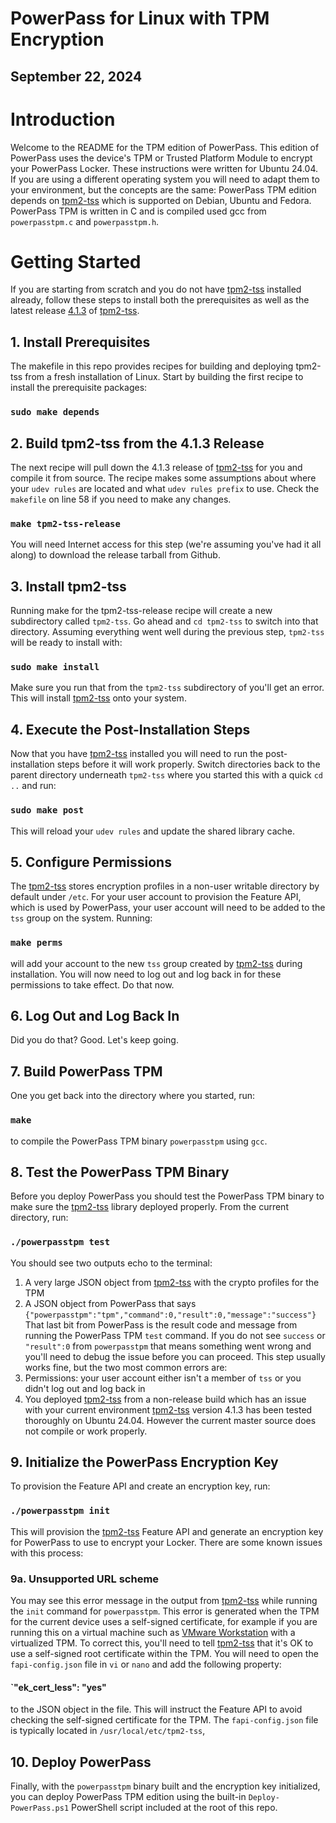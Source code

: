 # PowerPass for Linux with TPM Encryption
## __September 22, 2024__
# Introduction
Welcome to the README for the TPM edition of PowerPass.
This edition of PowerPass uses the device's TPM or Trusted Platform Module to encrypt your PowerPass Locker.
These instructions were written for Ubuntu 24.04.
If you are using a different operating system you will need to adapt them to your environment, but the concepts are the same: PowerPass TPM edition depends on [tpm2-tss](https://github.com/tpm2-software/tpm2-tss) which is supported on Debian, Ubuntu and Fedora. PowerPass TPM is written in C and is compiled used gcc from `powerpasstpm.c` and `powerpasstpm.h`.
# Getting Started
If you are starting from scratch and you do not have [tpm2-tss](https://github.com/tpm2-software/tpm2-tss) installed already, follow these steps to install both the prerequisites as well as the latest release [4.1.3](https://github.com/tpm2-software/tpm2-tss/releases/tag/4.1.3) of [tpm2-tss](https://github.com/tpm2-software/tpm2-tss).
## 1. Install Prerequisites
The makefile in this repo provides recipes for building and deploying tpm2-tss from a fresh installation of Linux.
Start by building the first recipe to install the prerequisite packages:
### `sudo make depends`
## 2. Build tpm2-tss from the 4.1.3 Release
The next recipe will pull down the 4.1.3 release of [tpm2-tss](https://github.com/tpm2-software/tpm2-tss) for you and compile it from source.
The recipe makes some assumptions about where your `udev rules` are located and what `udev rules prefix` to use.
Check the `makefile` on line 58 if you need to make any changes.
### `make tpm2-tss-release`
You will need Internet access for this step (we're assuming you've had it all along) to download the release tarball from Github.
## 3. Install tpm2-tss
Running make for the tpm2-tss-release recipe will create a new subdirectory called `tpm2-tss`.
Go ahead and `cd tpm2-tss` to switch into that directory.
Assuming everything went well during the previous step, `tpm2-tss` will be ready to install with:
### `sudo make install`
Make sure you run that from the `tpm2-tss` subdirectory of you'll get an error.
This will install [tpm2-tss](https://github.com/tpm2-software/tpm2-tss) onto your system.
## 4. Execute the Post-Installation Steps
Now that you have [tpm2-tss](https://github.com/tpm2-software/tpm2-tss) installed you will need to run the post-installation steps before it will work properly.
Switch directories back to the parent directory underneath `tpm2-tss` where you started this with a quick `cd ..` and run:
### `sudo make post`
This will reload your `udev rules` and update the shared library cache.
## 5. Configure Permissions
The [tpm2-tss](https://github.com/tpm2-software/tpm2-tss) stores encryption profiles in a non-user writable directory by default under `/etc`.
For your user account to provision the Feature API, which is used by PowerPass, your user account will need to be added to the `tss` group on the system.
Running:
### `make perms`
will add your account to the new `tss` group created by [tpm2-tss](https://github.com/tpm2-software/tpm2-tss) during installation.
You will now need to log out and log back in for these permissions to take effect.
Do that now.
## 6. Log Out and Log Back In
Did you do that? Good. Let's keep going.
## 7. Build PowerPass TPM
One you get back into the directory where you started, run:
### `make`
to compile the PowerPass TPM binary `powerpasstpm` using `gcc`.
## 8. Test the PowerPass TPM Binary
Before you deploy PowerPass you should test the PowerPass TPM binary to make sure the [tpm2-tss](https://github.com/tpm2-software/tpm2-tss) library deployed properly.
From the current directory, run:
### `./powerpasstpm test`
You should see two outputs echo to the terminal:
1. A very large JSON object from [tpm2-tss](https://github.com/tpm2-software/tpm2-tss) with the crypto profiles for the TPM
2. A JSON object from PowerPass that says `{"powerpasstpm":"tpm","command":0,"result":0,"message":"success"}`
That last bit from PowerPass is the result code and message from running the PowerPass TPM `test` command.
If you do not see `success` or `"result":0` from `powerpasstpm` that means something went wrong and you'll need to debug the issue before you can proceed.
This step usually works fine, but the two most common errors are:
1. Permissions: your user account either isn't a member of `tss` or you didn't log out and log back in
2. You deployed [tpm2-tss](https://github.com/tpm2-software/tpm2-tss) from a non-release build which has an issue with your current environment
[tpm2-tss](https://github.com/tpm2-software/tpm2-tss) version 4.1.3 has been tested thoroughly on Ubuntu 24.04.
However the current master source does not compile or work properly.
## 9. Initialize the PowerPass Encryption Key
To provision the Feature API and create an encryption key, run:
### `./powerpasstpm init`
This will provision the [tpm2-tss](https://github.com/tpm2-software/tpm2-tss) Feature API and generate an encryption key for PowerPass to use to encrypt your Locker.
There are some known issues with this process:
### 9a. Unsupported URL scheme
You may see this error message in the output from [tpm2-tss](https://github.com/tpm2-software/tpm2-tss) while running the `init` command for `powerpasstpm`.
This error is generated when the TPM for the current device uses a self-signed certificate, for example if you are running this on a virtual machine such as [VMware Workstation](https://www.vmware.com/products/desktop-hypervisor/workstation-and-fusion) with a virtualized TPM.
To correct this, you'll need to tell [tpm2-tss](https://github.com/tpm2-software/tpm2-tss) that it's OK to use a self-signed root certificate within the TPM.
You will need to open the `fapi-config.json` file in `vi` or `nano` and add the following property:
#### `"ek_cert_less": "yes"
to the JSON object in the file.
This will instruct the Feature API to avoid checking the self-signed certificate for the TPM.
The `fapi-config.json` file is typically located in `/usr/local/etc/tpm2-tss`,
## 10. Deploy PowerPass
Finally, with the `powerpasstpm` binary built and the encryption key initialized, you can deploy PowerPass TPM edition using the built-in `Deploy-PowerPass.ps1` PowerShell script included at the root of this repo.